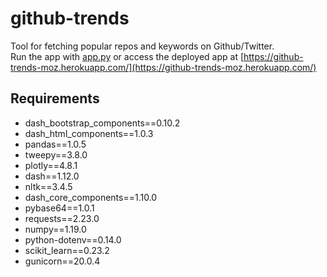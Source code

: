 # github-trends
Tool for fetching popular repos and keywords on Github/Twitter.  
Run the app with [app.py](app.py) or access the deployed app at [https://github-trends-moz.herokuapp.com/](https://github-trends-moz.herokuapp.com/)

## Requirements
* dash_bootstrap_components==0.10.2
* dash_html_components==1.0.3
* pandas==1.0.5
* tweepy==3.8.0
* plotly==4.8.1
* dash==1.12.0
* nltk==3.4.5
* dash_core_components==1.10.0
* pybase64==1.0.1
* requests==2.23.0
* numpy==1.19.0
* python-dotenv==0.14.0
* scikit_learn==0.23.2
* gunicorn==20.0.4
